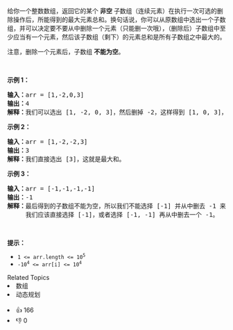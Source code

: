 <p>给你一个整数数组，返回它的某个&nbsp;<strong>非空</strong> 子数组（连续元素）在执行一次可选的删除操作后，所能得到的最大元素总和。换句话说，你可以从原数组中选出一个子数组，并可以决定要不要从中删除一个元素（只能删一次哦），（删除后）子数组中至少应当有一个元素，然后该子数组（剩下）的元素总和是所有子数组之中最大的。</p>

<p>注意，删除一个元素后，子数组 <strong>不能为空</strong>。</p>

<p>&nbsp;</p>

<p><strong>示例 1：</strong></p>

<pre>
<strong>输入：</strong>arr = [1,-2,0,3]
<strong>输出：</strong>4
<strong>解释：</strong>我们可以选出 [1, -2, 0, 3]，然后删掉 -2，这样得到 [1, 0, 3]，和最大。</pre>

<p><strong>示例 2：</strong></p>

<pre>
<strong>输入：</strong>arr = [1,-2,-2,3]
<strong>输出：</strong>3
<strong>解释：</strong>我们直接选出 [3]，这就是最大和。
</pre>

<p><strong>示例 3：</strong></p>

<pre>
<strong>输入：</strong>arr = [-1,-1,-1,-1]
<strong>输出：</strong>-1
<strong>解释：</strong>最后得到的子数组不能为空，所以我们不能选择 [-1] 并从中删去 -1 来得到 0。
     我们应该直接选择 [-1]，或者选择 [-1, -1] 再从中删去一个 -1。
</pre>

<p>&nbsp;</p>

<p><strong>提示：</strong></p> 
<meta charset="UTF-8" />

<ul> 
 <li><code>1 &lt;= arr.length &lt;= 10<sup>5</sup></code></li> 
 <li><code>-10<sup>4</sup>&nbsp;&lt;= arr[i] &lt;= 10<sup>4</sup></code></li> 
</ul>

<div><div>Related Topics</div><div><li>数组</li><li>动态规划</li></div></div><br><div><li>👍 166</li><li>👎 0</li></div>